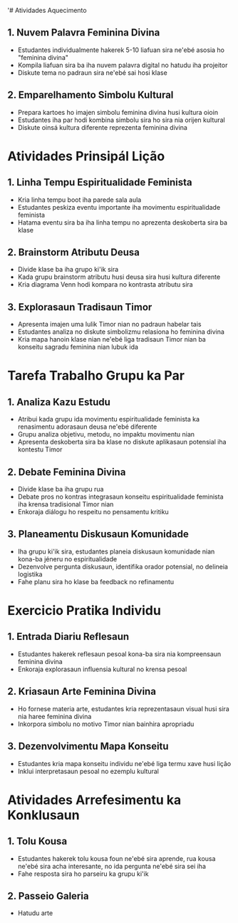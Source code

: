 '# Atividades Aquecimento

## 1. Nuvem Palavra Feminina Divina

- Estudantes individualmente hakerek 5-10 liafuan sira ne'ebé asosia ho "feminina divina"
- Kompila liafuan sira ba iha nuvem palavra digital no hatudu iha projeitor
- Diskute tema no padraun sira ne'ebé sai hosi klase

## 2. Emparelhamento Simbolu Kultural

- Prepara kartoes ho imajen simbolu feminina divina husi kultura oioin
- Estudantes iha par hodi kombina simbolu sira ho sira nia orijen kultural
- Diskute oinsá kultura diferente reprezenta feminina divina

# Atividades Prinsipál Lição

## 1. Linha Tempu Espiritualidade Feminista

- Kria linha tempu boot iha parede sala aula
- Estudantes peskiza eventu importante iha movimentu espiritualidade feminista
- Hatama eventu sira ba iha linha tempu no aprezenta deskoberta sira ba klase

## 2. Brainstorm Atributu Deusa

- Divide klase ba iha grupo ki'ik sira
- Kada grupu brainstorm atributu husi deusa sira husi kultura diferente
- Kria diagrama Venn hodi kompara no kontrasta atributu sira

## 3. Explorasaun Tradisaun Timor

- Apresenta imajen uma lulik Timor nian no padraun habelar tais
- Estudantes analiza no diskute simbolizmu relasiona ho feminina divina
- Kria mapa hanoin klase nian ne'ebé liga tradisaun Timor nian ba konseitu sagradu feminina nian lubuk ida

# Tarefa Trabalho Grupu ka Par

## 1. Analiza Kazu Estudu

- Atribui kada grupu ida movimentu espiritualidade feminista ka renasimentu adorasaun deusa ne'ebé diferente
- Grupu analiza objetivu, metodu, no impaktu movimentu nian
- Apresenta deskoberta sira ba klase no diskute aplikasaun potensial iha kontestu Timor

## 2. Debate Feminina Divina

- Divide klase ba iha grupu rua
- Debate pros no kontras integrasaun konseitu espiritualidade feminista iha krensa tradisional Timor nian
- Enkoraja diálogu ho respeitu no pensamentu kritiku

## 3. Planeamentu Diskusaun Komunidade

- Iha grupu ki'ik sira, estudantes planeia diskusaun komunidade nian kona-ba jéneru no espiritualidade
- Dezenvolve pergunta diskusaun, identifika orador potensial, no delineia logistika
- Fahe planu sira ho klase ba feedback no refinamentu

# Exercicio Pratika Individu

## 1. Entrada Diariu Reflesaun

- Estudantes hakerek reflesaun pesoal kona-ba sira nia kompreensaun feminina divina
- Enkoraja explorasaun influensia kultural no krensa pesoal

## 2. Kriasaun Arte Feminina Divina

- Ho fornese materia arte, estudantes kria reprezentasaun visual husi sira nia haree feminina divina
- Inkorpora simbolu no motivo Timor nian bainhira apropriadu

## 3. Dezenvolvimentu Mapa Konseitu

- Estudantes kria mapa konseitu individu ne'ebé liga termu xave husi lição
- Inklui interpretasaun pesoal no ezemplu kultural

# Atividades Arrefesimentu ka Konklusaun

## 1. Tolu Kousa

- Estudantes hakerek tolu kousa foun ne'ebé sira aprende, rua kousa ne'ebé sira acha interesante, no ida pergunta ne'ebé sira sei iha
- Fahe resposta sira ho parseiru ka grupu ki'ik

## 2. Passeio Galeria

- Hatudu arte